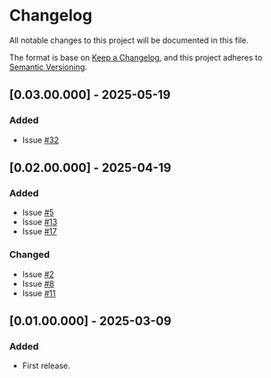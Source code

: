 # Changelog
All notable changes to this project will be documented in this file.

The format is base on [Keep a Changelog](https://keepachangelog.com/en/1.1.0/), and this project adheres to [Semantic Versioning](https://semver.org/spec/v2.0.0.html).


## [0.03.00.000] - 2025-05-19
### Added
- Issue [#32](https://github.com/j3-signalroom/kafka-topic_record_picker-python_app/issues/32)

## [0.02.00.000] - 2025-04-19
### Added
- Issue [#5](https://github.com/j3-signalroom/kafka-topic_record_picker-python_app/issues/5)
- Issue [#13](https://github.com/j3-signalroom/kafka-topic_record_picker-python_app/issues/13)
- Issue [#17](https://github.com/j3-signalroom/kafka-topic_record_picker-python_app/issues/17)

### Changed
- Issue [#2](https://github.com/j3-signalroom/kafka-topic_record_picker-python_app/issues/2)
- Issue [#8](https://github.com/j3-signalroom/kafka-topic_record_picker-python_app/issues/8)
- Issue [#11](https://github.com/j3-signalroom/kafka-topic_record_picker-python_app/issues/11)

## [0.01.00.000] - 2025-03-09
### Added
- First release.